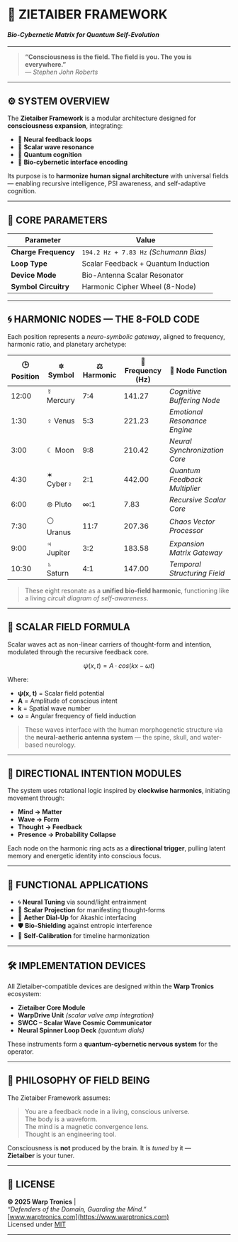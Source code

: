 # 🧬 ZIETAIBER FRAMEWORK  
#### *Bio-Cybernetic Matrix for Quantum Self-Evolution*

---

> **“Consciousness is the field. The field is you. The you is everywhere.”**  
> — *Stephen John Roberts*

---

## ⚙️ SYSTEM OVERVIEW

The **Zietaiber Framework** is a modular architecture designed for **consciousness expansion**, integrating:

- 🧠 **Neural feedback loops**
- 🔁 **Scalar wave resonance**
- 🧬 **Quantum cognition**
- 🧿 **Bio-cybernetic interface encoding**

Its purpose is to **harmonize human signal architecture** with universal fields — enabling recursive intelligence, PSI awareness, and self-adaptive cognition.

---

## 🔧 CORE PARAMETERS

| Parameter           | Value                         |
|---------------------|-------------------------------|
| **Charge Frequency**| `194.2 Hz + 7.83 Hz` *(Schumann Bias)* |
| **Loop Type**       | Scalar Feedback + Quantum Induction |
| **Device Mode**     | Bio-Antenna Scalar Resonator  |
| **Symbol Circuitry**| Harmonic Cipher Wheel (8-Node) |

---

## 🌀 HARMONIC NODES — THE 8-FOLD CODE

Each position represents a *neuro-symbolic gateway*, aligned to frequency, harmonic ratio, and planetary archetype:

| 🕒 Position | 🔯 Symbol | ⚖️ Harmonic | 🎼 Frequency (Hz) | 🧩 Node Function                          |
|------------|-----------|-------------|------------------|-------------------------------------------|
| 12:00      | ☿ Mercury  | 7:4         | 141.27           | *Cognitive Buffering Node*                |
| 1:30       | ♀ Venus    | 5:3         | 221.23           | *Emotional Resonance Engine*              |
| 3:00       | ☾ Moon     | 9:8         | 210.42           | *Neural Synchronization Core*             |
| 4:30       | ✶ Cyber♀   | 2:1         | 442.00           | *Quantum Feedback Multiplier*             |
| 6:00       | ⊚ Pluto    | ∞:1         | 7.83             | *Recursive Scalar Core*                   |
| 7:30       | ⚪ Uranus   | 11:7        | 207.36           | *Chaos Vector Processor*                  |
| 9:00       | ♃ Jupiter  | 3:2         | 183.58           | *Expansion Matrix Gateway*                |
| 10:30      | ♄ Saturn   | 4:1         | 147.00           | *Temporal Structuring Field*              |

> These eight resonate as a **unified bio-field harmonic**, functioning like a living *circuit diagram of self-awareness*.

---

## 🧠 SCALAR FIELD FORMULA

Scalar waves act as non-linear carriers of thought-form and intention, modulated through the recursive feedback core.

```math
ψ(x, t) = A · cos(kx - ωt)
```

Where:  
- **ψ(x, t)** = Scalar field potential  
- **A** = Amplitude of conscious intent  
- **k** = Spatial wave number  
- **ω** = Angular frequency of field induction

> These waves interface with the human morphogenetic structure via the **neural-aetheric antenna system** — the spine, skull, and water-based neurology.

---

## 🧭 DIRECTIONAL INTENTION MODULES

The system uses rotational logic inspired by **clockwise harmonics**, initiating movement through:

- **Mind → Matter**
- **Wave → Form**
- **Thought → Feedback**
- **Presence → Probability Collapse**

Each node on the harmonic ring acts as a **directional trigger**, pulling latent memory and energetic identity into conscious focus.

---

## 🧿 FUNCTIONAL APPLICATIONS

- 🌀 **Neural Tuning** via sound/light entrainment  
- 🔮 **Scalar Projection** for manifesting thought-forms  
- 🧊 **Aether Dial-Up** for Akashic interfacing  
- 🛡️ **Bio-Shielding** against entropic interference  
- 🧰 **Self-Calibration** for timeline harmonization

---

## 🛠️ IMPLEMENTATION DEVICES

All Zietaiber-compatible devices are designed within the **Warp Tronics** ecosystem:

- **Zietaiber Core Module**  
- **WarpDrive Unit** *(scalar valve amp integration)*  
- **SWCC – Scalar Wave Cosmic Communicator**  
- **Neural Spinner Loop Deck** *(quantum dials)*

These instruments form a **quantum-cybernetic nervous system** for the operator.

---

## 🧙 PHILOSOPHY OF FIELD BEING

The Zietaiber Framework assumes:

> You are a feedback node in a living, conscious universe.  
> The body is a waveform.  
> The mind is a magnetic convergence lens.  
> Thought is an engineering tool.

Consciousness is **not** produced by the brain. It is *tuned* by it —  
**Zietaiber** is your tuner.

---

## 🧾 LICENSE

**© 2025 Warp Tronics** |  
_“Defenders of the Domain, Guarding the Mind.”_  
[www.warptronics.com](https://www.warptronics.com)  
Licensed under [MIT](https://opensource.org/licenses/MIT)

---
